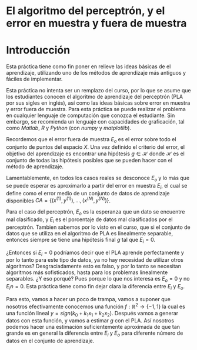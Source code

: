 # El algoritmo del perceptrón, y el error en muestra y fuera de muestra

# Introducción 

Esta práctica tiene como fin poner en relieve las ideas básicas de el aprendizaje, utilizando uno de los métodos de aprendizaje más antiguos y fáciles de implementar.

Esta práctica no intenta ser un remplazo del curso, por lo que se asume que los estudiantes conocen el algoritmo de aprendizaje del perceptrón (PLA por sus sigles en inglés), así como las ideas básicas sobre error en muestra y error fuera de muestra. Para esta práctica se puede realizar el problema en cualquier lenguaje de computación que conozca el estudiante. Sin embargo, se recomienda un lenguaje con capacidades de graficación, tal como *Matlab*, *R* y *Python* (con *numpy* y *matplotlib*).

Recordemos que el error fuera de muestra $E_o$ es el error sobre todo el conjunto de puntos del espacio $X$. Una vez definido el criterio del error, el objetivo del aprendizaje es encontrar una hipótesis $g \in \mathcal{H}$ donde $\mathcal{H}$ es el conjunto de todas las hipótesis posibles que se pueden hacer con el método de aprendizaje. 

Lamentablemente, en todos los casos reales se desconoce $E_o$ y lo más que se puede esperar es aproximarlo a partir del error en muestra $E_i$, el cual se define como el error medio de un conjunto de datos de aprendizaje disponibles $CA = \{(x^{(1)}, y^{(1)}), \ldots, (x^{(N)}, y^{(N)})\}$. 

Para el caso del perceptrón, $E_o$ es la esperanza que un dato se encuentre mal clasificado, y $E_i$ es el porcentaje de datos mal clasificados por el perceptrón. Tambien sabemos por lo visto en el curso, que si el conjunto de datos 
que se utiliza en el algoritmo de PLA es linealmente separable, entonces siempre se tiene una hipótesis final $g$ tal que $E_i = 0$. 

¿Entonces si $E_i = 0$ podríamos decir que el PLA aprende perfectamente y por lo tanto para este tipo de datos, ya no hay necesidad de utilizar otros algoritmos? Desgraciadamente esto es falso, y por lo tanto se necesitan algoritmos más sofisticados, hasta para los problemas linealmente separables. ¿Y eso porqué? Pues porque lo que nos interesa es $E_o = 0$ y no $E_in = 0$. Esta práctica tiene como fin dejar clara la diferencia entre $E_i$ y $E_o$.

Para esto, vamos a hacer un poco de trampa, vamos a suponer que nosotros efectivamente conocemos una función $f:\mathbb{R}^2 \to \{-1, 1\}$ la cual es una función lineal $y = sign(k_0 + k_1 x_1 + k_2 x_2)$. Después vamos a generar datos con esta función, y vamos a estimar $g$ con el PLA. Así nosotros podemos hacer una estimación suficientemente aproximada de que tan grande es en general la diferencia entre $E_i$ y $E_o$ para diferente número de datos en el conjunto de aprendizaje.




